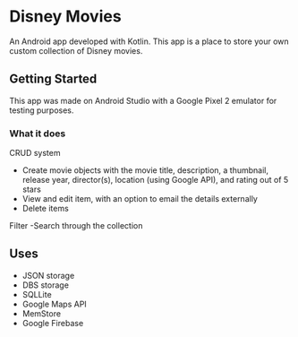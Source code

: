 # Disney Movies

An Android app developed with Kotlin. This app is a place to store your own custom collection of Disney movies.

## Getting Started

This app was made on Android Studio with a Google Pixel 2 emulator for testing purposes.

### What it does

CRUD system 
- Create movie objects with the movie title, description, a thumbnail, release year, director(s), location (using Google API), and rating out of 5 stars
- View and edit item, with an option to email the details externally
- Delete items

Filter
-Search through the collection

## Uses

* JSON storage
* DBS storage
* SQLLite
* Google Maps API
* MemStore
* Google Firebase
